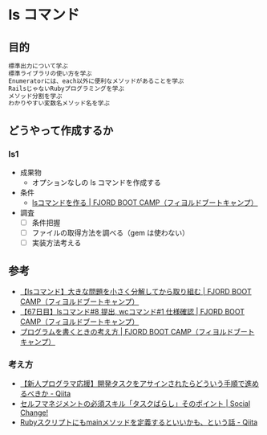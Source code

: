 # ls コマンド

## 目的

```ruby
標準出力について学ぶ
標準ライブラリの使い方を学ぶ
Enumeratorには、each以外に便利なメソッドがあることを学ぶ
RailsじゃないRubyプログラミングを学ぶ
メソッド分割を学ぶ
わかりやすい変数名メソッド名を学ぶ
```

## どうやって作成するか

### ls1

- 成果物
  - オプションなしの ls コマンドを作成する
- 条件
  - [lsコマンドを作る | FJORD BOOT CAMP（フィヨルドブートキャンプ）](https://bootcamp.fjord.jp/pages/ls-command#requirements)
- 調査
  - [ ] 条件把握
  - [ ] ファイルの取得方法を調べる（gem は使わない）
  - [ ] 実装方法考える

## 参考

- [【lsコマンド】大きな問題を小さく分解してから取り組む | FJORD BOOT CAMP（フィヨルドブートキャンプ）](https://bootcamp.fjord.jp/pages/279)
- [【67日目】lsコマンド#8 提出, wcコマンド#1 仕様確認 | FJORD BOOT CAMP（フィヨルドブートキャンプ）](https://bootcamp.fjord.jp/reports/17617)
- [プログラムを書くときの考え方 | FJORD BOOT CAMP（フィヨルドブートキャンプ）](https://bootcamp.fjord.jp/pages/147)

### 考え方

- [【新人プログラマ応援】開発タスクをアサインされたらどういう手順で進めるべきか - Qiita](https://qiita.com/jnchito/items/017487cd882091494298)
- [セルフマネジメントの必須スキル「タスクばらし」そのポイント | Social Change!](https://kuranuki.sonicgarden.jp/2016/07/task-break.html)
- [Rubyスクリプトにもmainメソッドを定義するといいかも、という話 - Qiita](https://qiita.com/jnchito/items/4b4cae54170cc2f4377e)
